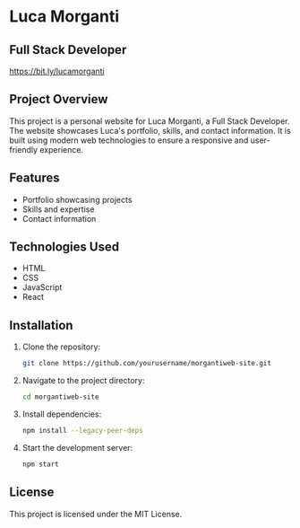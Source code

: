 # Luca Morganti
## Full Stack Developer

https://bit.ly/lucamorganti

## Project Overview

This project is a personal website for Luca Morganti, a Full Stack Developer. The website showcases Luca's portfolio, skills, and contact information. It is built using modern web technologies to ensure a responsive and user-friendly experience.

## Features

- Portfolio showcasing projects
- Skills and expertise
- Contact information

## Technologies Used

- HTML
- CSS
- JavaScript
- React

## Installation

1. Clone the repository:
    ```bash
    git clone https://github.com/yourusername/morgantiweb-site.git
    ```
2. Navigate to the project directory:
    ```bash
    cd morgantiweb-site
    ```
3. Install dependencies:
    ```bash
    npm install --legacy-peer-deps
    ```
4. Start the development server:
    ```bash
    npm start
    ```

## License

This project is licensed under the MIT License.
